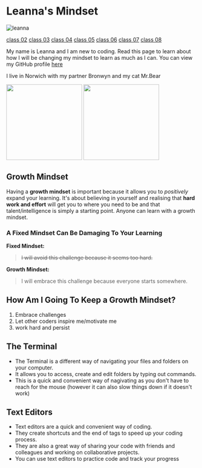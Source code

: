 # Leanna's Mindset  

![leanna](https://user-images.githubusercontent.com/105640476/168579890-ad1426dc-fb06-4fcc-8043-537cf00322f9.jpg)

[class 02](https://leannacodes.github.io/reading-notes/class-03)
[class 03](https://leannacodes.github.io/reading-notes/class-03)
[class 04](https://leannacodes.github.io/reading-notes/class-04)
[class 05](https://leannacodes.github.io/reading-notes/class-05)
[class 06](https://leannacodes.github.io/reading-notes/class-06)
[class 07](https://leannacodes.github.io/reading-notes/class-07)
[class 08](https://leannacodes.github.io/reading-notes/class-08)

My name is Leanna and I am new to coding. Read this page to learn about how I will be changing my mindset to learn as much as I can. You can view my GitHub profile [here](https://github.com/LeannaCodes)

I live in Norwich with my partner Bronwyn and my cat Mr.Bear

<img src="https://user-images.githubusercontent.com/105640476/168582252-b5ac5baf-c14d-400d-a168-d18a9e5fb915.jpg" width="200" />

<img src="https://user-images.githubusercontent.com/105640476/168582290-6c6cc9c8-b858-464a-ba3e-05570a514fc8.jpg" width="200" />

## Growth Mindset

Having a **growth mindset** is important because it allows you to *positively* expand your learning. It's about believing in yourself and realising that **hard work and effort** will get you to where you need to be and that talent/intelligence is simply a starting point. Anyone can learn with a growth mindset.  

### A Fixed Mindset Can Be Damaging To Your Learning

**Fixed Mindset:** 

> ~~I will avoid this challenge because it seems too hard.~~

**Growth Mindset:**

> I will embrace this challenge because everyone starts somewhere. 

## How Am I Going To Keep a Growth Mindset? 
1. Embrace challenges 
2. Let other coders inspire me/motivate me
3. work hard and persist

## The Terminal

- The Terminal is a different way of navigating your files and folders on your computer.
-  It allows you to access, create and edit folders by typing out commands. 
-  This is a quick and convenient way of nagivating as you don't have to reach for the mouse (however it can also slow things down if it doesn't work)

## Text Editors 

- Text editors are a quick and convenient way of coding. 
- They create shortcuts and the end of tags to speed up your coding process. 
- They are also a great way of sharing your code with friends and colleagues and working on collaborative projects. 
- You can use text editors to practice code and track your progress 

